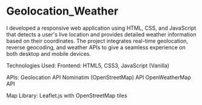# Geolocation_Weather
I developed a responsive web application using HTML, CSS, and JavaScript that detects a user's live location and provides detailed weather information based on their coordinates. The project integrates real-time geolocation, reverse geocoding, and weather APIs to give a seamless experience on both desktop and mobile devices.


Technologies Used:
Frontend: HTML5, CSS3, JavaScript (Vanilla)

APIs:
Geolocation API
Nominatim (OpenStreetMap) API
OpenWeatherMap API

Map Library: Leaflet.js with OpenStreetMap tiles
